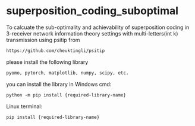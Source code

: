 # superposition_coding_suboptimal
To calcuate the sub-optimality and achievability of superposition coding in 3-receiver network information theory settings with multi-letters(int k) transmission using psitip from 
``` diff
https://github.com/cheuktingli/psitip
````
please install the following library
``` diff
pyomo, pytorch, matplotlib, numpy, scipy, etc.
```
you can install the library in 
Windows cmd:
``` diff
python -m pip install {required-library-name}
```
Linux terminal:
``` diff
pip install {required-library-name}
```

